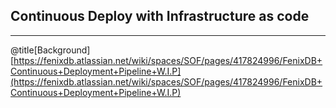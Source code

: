 ## Continuous Deploy with Infrastructure as code

---
@title[Background]
[https://fenixdb.atlassian.net/wiki/spaces/SOF/pages/417824996/FenixDB+Continuous+Deployment+Pipeline+W.I.P](https://fenixdb.atlassian.net/wiki/spaces/SOF/pages/417824996/FenixDB+Continuous+Deployment+Pipeline+W.I.P)
